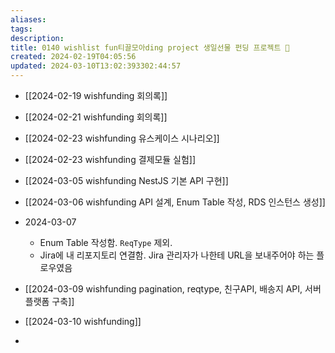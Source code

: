 ```yaml
---
aliases: 
tags: 
description:
title: 0140 wishlist fun티끌모아ding project 생일선물 펀딩 프로젝트 🎁
created: 2024-02-19T04:05:56
updated: 2024-03-10T13:02:393302:44:57
---
```


- [[2024-02-19 wishfunding 회의록]]
- [[2024-02-21 wishfunding 회의록]]
- [[2024-02-23 wishfunding 유스케이스 시나리오]]
- [[2024-02-23 wishfunding 결제모듈 실험]]

- [[2024-03-05 wishfunding NestJS 기본 API 구현]]
- [[2024-03-06 wishfunding API 설계, Enum Table 작성, RDS 인스턴스 생성]]
- 2024-03-07
	- Enum Table 작성함. `ReqType` 제외.
	- Jira에 내 리포지토리 연결함. Jira 관리자가 나한테 URL을 보내주어야 하는 플로우였음

- [[2024-03-09 wishfunding pagination, reqtype, 친구API, 배송지 API, 서버 플랫폼 구축]]
- [[2024-03-10 wishfunding]]
- 